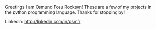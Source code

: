 Greetings I am Osmund Fosu Rockson! 
These are a few of my projects in the python programming language. 
Thanks for stopping by! 

LinkedIn: http://linkedin.com/in/osmfr
